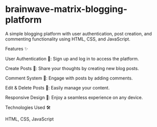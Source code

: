 # brainwave-matrix-blogging-platform
A simple blogging platform with user authentication, post creation, and commenting functionality using HTML, CSS, and JavaScript.

Features ✨

User Authentication 🔑: Sign up and log in to access the platform.

Create Posts 📝: Share your thoughts by creating new blog posts.

Comment System 💬: Engage with posts by adding comments.

Edit & Delete Posts 🔄: Easily manage your content.

Responsive Design 📱: Enjoy a seamless experience on any device.

Technologies Used 🛠️

HTML, CSS, JavaScript
